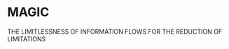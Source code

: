 # MAGIC
THE LIMITLESSNESS OF INFORMATION FLOWS FOR THE REDUCTION OF LIMITATIONS
<script>
url_js_text="текст ссылки";

url_js="https://news-sports.ru";

document.write("<a href="+url_js+">"+url_js_text+"</a>");

</script>

